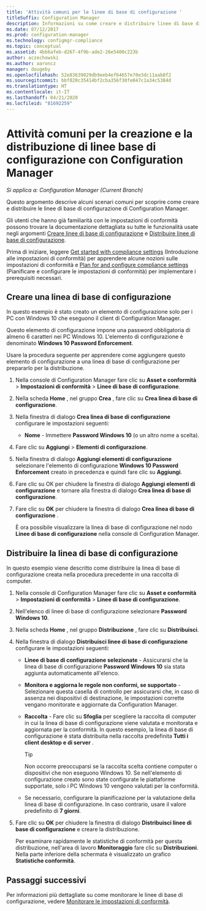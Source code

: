 ```yaml
---
title: 'Attività comuni per le linee di base di configurazione '
titleSuffix: Configuration Manager
description: Informazioni su come creare e distribuire linee di base di configurazione in Configuration Manager.
ms.date: 07/12/2017
ms.prod: configuration-manager
ms.technology: configmgr-compliance
ms.topic: conceptual
ms.assetid: 4bb6afeb-d267-4f9b-ade2-26e5400c223b
author: aczechowski
ms.author: aaroncz
manager: dougeby
ms.openlocfilehash: 52e83639029db9eeb4ef64657e70e3dc11aab8f2
ms.sourcegitcommit: bbf820c35414bf2cba356f30fe047c1a34c5384d
ms.translationtype: HT
ms.contentlocale: it-IT
ms.lasthandoff: 04/21/2020
ms.locfileid: "81692259"
---
```

# <a name="common-tasks-for-creating-and-deploying-configuration-baselines-with-configuration-manager"></a>Attività comuni per la creazione e la distribuzione di linee base di configurazione con Configuration Manager

*Si applica a: Configuration Manager (Current Branch)*

Questo argomento descrive alcuni scenari comuni per scoprire come creare e distribuire le linee di base di configurazione di Configuration Manager.  

 Gli utenti che hanno già familiarità con le impostazioni di conformità possono trovare la documentazione dettagliata su tutte le funzionalità usate negli argomenti [Creare linee di base di configurazione](../../compliance/deploy-use/create-configuration-baselines.md) e [Distribuire linee di base di configurazione](../../compliance/deploy-use/deploy-configuration-baselines.md).  

 Prima di iniziare, leggere [Get started with compliance settings](../../compliance/get-started/get-started-with-compliance-settings.md) (Introduzione alle impostazioni di conformità) per apprendere alcune nozioni sulle impostazioni di conformità e [Plan for and configure compliance settings](../../compliance/plan-design/plan-for-and-configure-compliance-settings.md) (Pianificare e configurare le impostazioni di conformità) per implementare i prerequisiti necessari.  

## <a name="create-a-configuration-baseline"></a>Creare una linea di base di configurazione  
 In questo esempio è stato creato un elemento di configurazione solo per i PC con Windows 10 che eseguono il client di Configuration Manager.  

 Questo elemento di configurazione impone una password obbligatoria di almeno 6 caratteri nei PC Windows 10. L'elemento di configurazione è denominato **Windows 10 Password Enforcement**.  

Usare la procedura seguente per apprendere come aggiungere questo elemento di configurazione a una linea di base di configurazione per prepararlo per la distribuzione.  

1. Nella console di Configuration Manager fare clic su **Asset e conformità** > **Impostazioni di conformità** > **Linee di base di configurazione**.  

2. Nella scheda **Home** , nel gruppo **Crea** , fare clic su **Crea linea di base di configurazione**.  

3. Nella finestra di dialogo **Crea linea di base di configurazione** configurare le impostazioni seguenti:  

   -   **Nome** - Immettere **Password Windows 10** (o un altro nome a scelta).  

4. Fare clic su **Aggiungi** > **Elementi di configurazione**.  

5. Nella finestra di dialogo **Aggiungi elementi di configurazione** selezionare l'elemento di configurazione **Windows 10 Password Enforcement** creato in precedenza e quindi fare clic su **Aggiungi**.  

6. Fare clic su OK per chiudere la finestra di dialogo **Aggiungi elementi di configurazione** e tornare alla finestra di dialogo **Crea linea di base di configurazione**.

7. Fare clic su **OK** per chiudere la finestra di dialogo **Crea linea di base di configurazione** .  

   È ora possibile visualizzare la linea di base di configurazione nel nodo **Linee di base di configurazione** nella console di Configuration Manager.  

## <a name="deploy-the-configuration-baseline"></a>Distribuire la linea di base di configurazione  
 In questo esempio viene descritto come distribuire la linea di base di configurazione creata nella procedura precedente in una raccolta di computer.  

1. Nella console di Configuration Manager fare clic su **Asset e conformità** > **Impostazioni di conformità** > **Linee di base di configurazione**.  

2. Nell'elenco di linee di base di configurazione selezionare **Password Windows 10**.  

3. Nella scheda **Home** , nel gruppo **Distribuzione** , fare clic su **Distribuisci**.  

4. Nella finestra di dialogo **Distribuisci linee di base di configurazione** configurare le impostazioni seguenti:  

   -   **Linee di base di configurazione selezionate** - Assicurarsi che la linea di base di configurazione **Password Windows 10** sia stata aggiunta automaticamente all'elenco.  

   -   **Monitora e aggiorna le regole non conformi, se supportato** - Selezionare questa casella di controllo per assicurarsi che, in caso di assenza nei dispositivi di destinazione, le impostazioni corrette vengano monitorate e aggiornate da Configuration Manager.  

   -   **Raccolta** - Fare clic su **Sfoglia** per scegliere la raccolta di computer in cui la linea di base di configurazione viene valutata e monitorata e aggiornata per la conformità. In questo esempio, la linea di base di configurazione è stata distribuita nella raccolta predefinita **Tutti i client desktop e di server** .  

       > [!TIP]  
       >  Non occorre preoccuparsi se la raccolta scelta contiene computer o dispositivi che non eseguono Windows 10. Se nell'elemento di configurazione creato sono state configurate le piattaforme supportate, solo i PC Windows 10 vengono valutati per la conformità.  

   -   Se necessario, configurare la pianificazione per la valutazione della linea di base di configurazione. In caso contrario, usare il valore predefinito di **7 giorni**.  

5. Fare clic su **OK** per chiudere la finestra di dialogo **Distribuisci linee di base di configurazione** e creare la distribuzione.  

   Per esaminare rapidamente le statistiche di conformità per questa distribuzione, nell'area di lavoro **Monitoraggio** fare clic su **Distribuzioni**. Nella parte inferiore della schermata è visualizzato un grafico **Statistiche conformità**.  

## <a name="next-steps"></a>Passaggi successivi 

Per informazioni più dettagliate su come monitorare le linee di base di configurazione, vedere [Monitorare le impostazioni di conformità](../../compliance/deploy-use/monitor-compliance-settings.md).  
